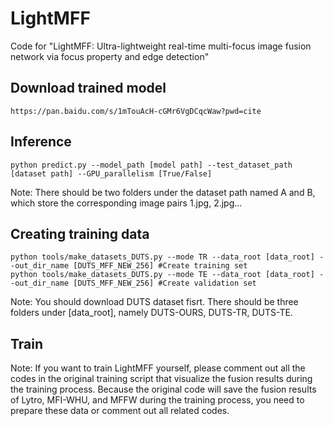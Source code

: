 # LightMFF
Code for "LightMFF: Ultra-lightweight real-time multi-focus image fusion network via focus property and edge detection"
## Download trained model
```
https://pan.baidu.com/s/1mTouAcH-cGMr6VgDCqcWaw?pwd=cite
```
## Inference
```
python predict.py --model_path [model path] --test_dataset_path [dataset path] --GPU_parallelism [True/False]
```
Note: There should be two folders under the dataset path named A and B, which store the corresponding image pairs 1.jpg, 2.jpg...

## Creating training data
```
python tools/make_datasets_DUTS.py --mode TR --data_root [data_root] --out_dir_name [DUTS_MFF_NEW_256] #Create training set
python tools/make_datasets_DUTS.py --mode TE --data_root [data_root] --out_dir_name [DUTS_MFF_NEW_256] #Create validation set
```
Note: You should download DUTS dataset fisrt. There should be three folders under [data_root], namely DUTS-OURS, DUTS-TR, DUTS-TE.

## Train
Note: If you want to train LightMFF yourself, please comment out all the codes in the original training script that visualize the fusion results during the training process. Because the original code will save the fusion results of Lytro, MFI-WHU, and MFFW during the training process, you need to prepare these data or comment out all related codes.
